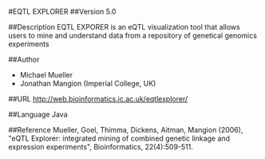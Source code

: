 #EQTL EXPLORER
##Version
5.0

##Description
EQTL EXPORER is an eQTL visualization tool that allows users to mine and understand data from a repository of genetical genomics experiments

##Author
* Michael Mueller
* Jonathan Mangion (Imperial College, UK)

##URL
http://web.bioinformatics.ic.ac.uk/eqtlexplorer/

##Language
Java

##Reference
Mueller, Goel, Thimma, Dickens, Aitman, Mangion (2006), "eQTL Explorer: integrated mining of combined genetic linkage and expression experiments", Bioinformatics, 22(4):509-511.

